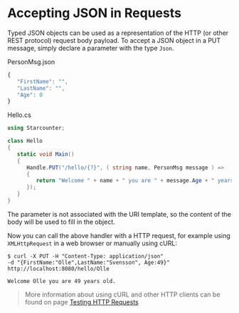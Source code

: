 # Accepting JSON in Requests

Typed JSON objects can be used as a representation of the HTTP \(or other REST protocol\) request body payload. To accept a JSON object in a PUT message, simply declare a parameter with the type `Json`.

PersonMsg.json

```javascript
{
   "FirstName": "",
   "LastName": "",
   "Age": 0
}
```

Hello.cs

```csharp
using Starcounter;

class Hello
{
   static void Main()
   {
      Handle.PUT("/hello/{?}", ( string name, PersonMsg message ) =>
      {
         return "Welcome " + name + " you are " + message.Age + " years old.";
      });         
   }
}
```

The parameter is not associated with the URI template, so the content of the body will be used to fill in the object.

Now you can call the above handler with a HTTP request, for example using `XMLHttpRequest` in a web browser or manually using cURL:

```text
$ curl -X PUT -H "Content-Type: application/json"
-d "{FirstName:"Olle",LastName:"Svensson", Age:49}"
http://localhost:8080/hello/Olle

Welcome Olle you are 49 years old.
```

> More information about using cURL and other HTTP clients can be found on page [Testing HTTP Requests](../working-with-starcounter/testing-http-requests.md)


